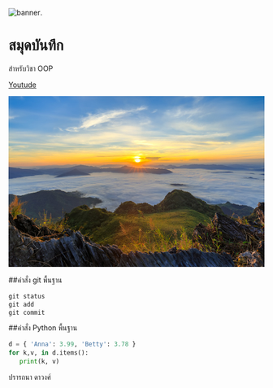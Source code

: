 ![banner](https://picsum.photos/800/250).
# สมุดบันทึก

สำหรับวิชา OOP

[Youtude](https://www.youtube.com/watch?v=-5q5mZbe3V8)


![Bbanner](./banner.jpg)

##คำสั่ง git พื้นฐาน 

```
git status
git add
git commit
```

##คำสั่ง Python พื้นฐาน

```python
d = { 'Anna': 3.99, 'Betty': 3.78 }
for k,v, in d.items():
   print(k, v)
```


ปรารถนา ดาวงศ์
